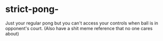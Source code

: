 # strict-pong-
Just your regular pong but you can't access your controls when ball is in opponent's court. (Also have a shit meme reference that no one cares about)  
